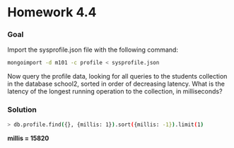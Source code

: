 # Homework 4.4

### Goal

Import the sysprofile.json file with the following command:
```sh
mongoimport -d m101 -c profile < sysprofile.json
```
Now query the profile data, looking for all queries to the students collection in the database school2, sorted in order of decreasing latency. What is the latency of the longest running operation to the collection, in milliseconds?

### Solution

```sh
> db.profile.find({}, {millis: 1}).sort({millis: -1}).limit(1)
```
**millis = 15820**
